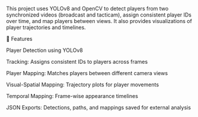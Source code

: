 This project uses YOLOv8 and OpenCV to detect players from two synchronized videos (broadcast and tacticam), assign consistent player IDs over time, and map players between views. It also provides visualizations of player trajectories and timelines.

🔧 Features

Player Detection using YOLOv8

Tracking: Assigns consistent IDs to players across frames

Player Mapping: Matches players between different camera views

Visual-Spatial Mapping: Trajectory plots for player movements

Temporal Mapping: Frame-wise appearance timelines

JSON Exports: Detections, paths, and mappings saved for external analysis

